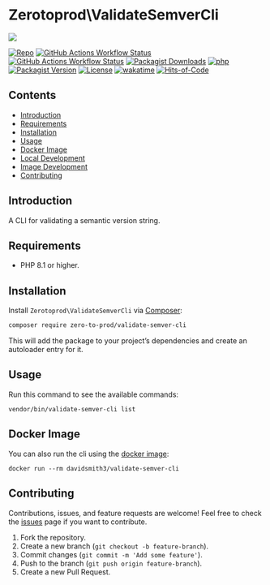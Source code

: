# Zerotoprod\ValidateSemverCli

![](art/logo.png)

[![Repo](https://img.shields.io/badge/github-gray?logo=github)](https://github.com/zero-to-prod/validate-semver-cli)
[![GitHub Actions Workflow Status](https://img.shields.io/github/actions/workflow/status/zero-to-prod/validate-semver-cli/test.yml?label=test)](https://github.com/zero-to-prod/validate-semver-cli/actions)
[![GitHub Actions Workflow Status](https://img.shields.io/github/actions/workflow/status/zero-to-prod/validate-semver-cli/build_docker_image.yml?label=build_docker_image)](https://github.com/zero-to-prod/validate-semver-cli/actions)
[![Packagist Downloads](https://img.shields.io/packagist/dt/zero-to-prod/validate-semver-cli?color=blue)](https://packagist.org/packages/zero-to-prod/validate-semver-cli/stats)
[![php](https://img.shields.io/packagist/php-v/zero-to-prod/validate-semver-cli.svg?color=purple)](https://packagist.org/packages/zero-to-prod/validate-semver-cli/stats)
[![Packagist Version](https://img.shields.io/packagist/v/zero-to-prod/validate-semver-cli?color=f28d1a)](https://packagist.org/packages/zero-to-prod/validate-semver-cli)
[![License](https://img.shields.io/packagist/l/zero-to-prod/validate-semver-cli?color=pink)](https://github.com/zero-to-prod/validate-semver-cli/blob/main/LICENSE.md)
[![wakatime](https://wakatime.com/badge/github/zero-to-prod/validate-semver-cli.svg)](https://wakatime.com/badge/github/zero-to-prod/validate-semver-cli)
[![Hits-of-Code](https://hitsofcode.com/github/zero-to-prod/validate-semver-cli?branch=main)](https://hitsofcode.com/github/zero-to-prod/validate-semver-cli/view?branch=main)

## Contents

- [Introduction](#introduction)
- [Requirements](#requirements)
- [Installation](#installation)
- [Usage](#usage)
- [Docker Image](#docker-image)
- [Local Development](./LOCAL_DEVELOPMENT.md)
- [Image Development](./IMAGE_DEVELOPMENT.md)
- [Contributing](#contributing)

## Introduction

A CLI for validating a semantic version string.

## Requirements

- PHP 8.1 or higher.

## Installation

Install `Zerotoprod\ValidateSemverCli` via [Composer](https://getcomposer.org/):

```bash
composer require zero-to-prod/validate-semver-cli
```

This will add the package to your project’s dependencies and create an autoloader entry for it.

## Usage

Run this command to see the available commands:

```shell
vendor/bin/validate-semver-cli list
```

## Docker Image

You can also run the cli using the [docker image](https://hub.docker.com/repository/docker/davidsmith3/validate-semver-cli/general):

```shell
docker run --rm davidsmith3/validate-semver-cli
```

## Contributing

Contributions, issues, and feature requests are welcome!
Feel free to check the [issues](https://github.com/zero-to-prod/validate-semver-cli/issues) page if you want to contribute.

1. Fork the repository.
2. Create a new branch (`git checkout -b feature-branch`).
3. Commit changes (`git commit -m 'Add some feature'`).
4. Push to the branch (`git push origin feature-branch`).
5. Create a new Pull Request.
